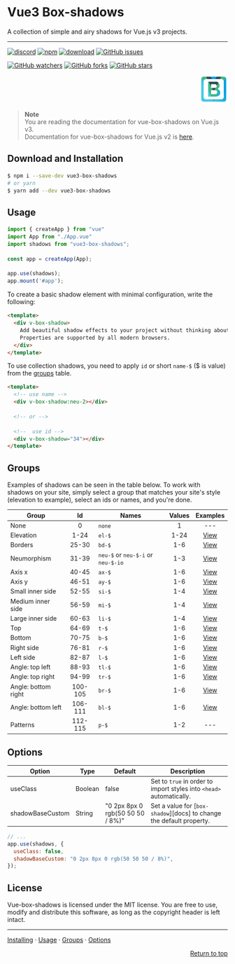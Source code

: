 # Vue3 Box-shadows

A collection of simple and airy shadows for Vue.js v3 projects.

---
[![discord][discord-img]][discord]
[![npm][npm-img]][npm]
[![download][download-img]][download]
[![GitHub issues][issues-img]][issues]

[![GitHub watchers](https://img.shields.io/github/watchers/andrejsharapov/vue3-box-shadows?style=social)][watchers]
[![GitHub forks](https://img.shields.io/github/forks/andrejsharapov/vue3-box-shadows.svg?style=social&)][forks]
[![GitHub stars](https://img.shields.io/github/stars/andrejsharapov/vue3-box-shadows.svg?style=social)][stars]

<p align="right">
<img alt="vue-box-shadows" width="64" height="64" src="https://raw.githubusercontent.com/andrejsharapov/vue3-box-shadows/v1.1.0/logo.svg">
</p>

> **Note**  
> You are reading the documentation for vue-box-shadows on Vue.js v3.  
> Documentation for vue-box-shadows for Vue.js v2 is [here](https://github.com/andrejsharapov/vue-box-shadows).

## Download and Installation

```bash
$ npm i --save-dev vue3-box-shadows
# or yarn
$ yarn add --dev vue3-box-shadows
```

## Usage

```ts
import { createApp } from "vue"
import App from "./App.vue"
import shadows from "vue3-box-shadows";

const app = createApp(App);

app.use(shadows);
app.mount('#app');
```

To create a basic shadow element with minimal configuration, write the following:

```html
<template>
  <div v-box-shadow>
    Add beautiful shadow effects to your project without thinking about CSS.
    Properties are supported by all modern browsers.
  </div>
</template>
```

To use collection shadows, you need to apply `id` or short `name-$` ($ is value) from the [groups](#groups) table.

```html
<template>
  <!-- use name -->
  <div v-box-shadow:neu-2></div>

  <!-- or -->

  <!--  use id -->
  <div v-box-shadow="34"></div>
</template>
```

## Groups

Examples of shadows can be seen in the table below. To work with shadows on your site, simply select a group that matches your site's style (elevation to example), select an ids or names, and you're done.

| Group               |   Id    | Names                              | Values |    Examples    |
| ------------------- | :-----: | ---------------------------------- | :----: | :------------: |
| None                |    0    | `none`                             |   1    |      ---       |
| Elevation           |  1-24   | `el-$`                             |  1-24  | [View][ex-el]  |
| Borders             |  25-30  | `bd-$`                             |  1-6   | [View][ex-bd]  |
| Neumorphism         |  31-39  | `neu-$` or `neu-$-i` or `neu-$-io` |  1-3   | [View][ex-neu] |
| Axis x              |  40-45  | `ax-$`                             |  1-6   | [View][ex-ax]  |
| Axis y              |  46-51  | `ay-$`                             |  1-6   | [View][ex-ay]  |
| Small inner side    |  52-55  | `si-$`                             |  1-4   | [View][ex-si]  |
| Medium inner side   |  56-59  | `mi-$`                             |  1-4   | [View][ex-mi]  |
| Large inner side    |  60-63  | `li-$`                             |  1-4   | [View][ex-li]  |
| Top                 |  64-69  | `t-$`                              |  1-6   |  [View][ex-t]  |
| Bottom              |  70-75  | `b-$`                              |  1-6   |  [View][ex-b]  |
| Right side          |  76-81  | `r-$`                              |  1-6   |  [View][ex-r]  |
| Left side           |  82-87  | `l-$`                              |  1-6   |  [View][ex-l]  |
| Angle: top left     |  88-93  | `tl-$`                             |  1-6   | [View][ex-tl]  |
| Angle: top right    |  94-99  | `tr-$`                             |  1-6   | [View][ex-tr]  |
| Angle: bottom right | 100-105 | `br-$`                             |  1-6   | [View][ex-br]  |
| Angle: bottom left  | 106-111 | `bl-$`                             |  1-6   | [View][ex-bl]  |
| Patterns            | 112-115 | `p-$`                              |  1-2   |      ---       |

## Options

| Option           | Type    | Default                          | Description                                                          |
| ---------------- | ------- | -------------------------------- | -------------------------------------------------------------------- |
| useClass         | Boolean | false                            | Set to `true` in order to import styles into `<head>` automatically. |
| shadowBaseCustom | String  | "0 2px 8px 0 rgb(50 50 50 / 8%)" | Set a value for [`box-shadow`][docs] to change the default property. |

```js
// ...
app.use(shadows, {
  useClass: false,
  shadowBaseCustom: "0 2px 8px 0 rgb(50 50 50 / 8%)",
});

```

## License

Vue-box-shadows is licensed under the MIT license. You are free to use, modify and distribute this software, as long as the copyright header is left intact.

---

[Installing](#download-and-installation) · [Usage](#usage) · [Groups](#groups) · [Options](#options)

<p align="right">
<a href="#vue3-box-shadows">Return to top</a>
</p>

<!--  -->

[discord]: https://discord.gg/XtT4Hdf3
[discord-img]: https://img.shields.io/badge/discord-channel-5865f2.svg
[npm]: https://www.npmjs.com/package/vue3-box-shadows
[npm-img]: https://img.shields.io/npm/v/vue3-box-shadows?color=c53635
[download]: https://www.npmjs.com/package/vue3-box-shadows
[download-img]: https://img.shields.io/npm/dm/vue3-box-shadows.svg

<!--  -->

[issues]: https://github.com/andrejsharapov/vue3-box-shadows/issues/
[issues-img]: https://img.shields.io/github/issues/andrejsharapov/vue3-box-shadows.svg

<!-- GitHub buttons -->

[watchers]: https://github.com/andrejsharapov/vue3-box-shadows/watchers/
[forks]: https://github.com/andrejsharapov/vue3-box-shadows/network/
[stars]: https://github.com/andrejsharapov/vue3-box-shadows/stargazers/

<!--Examples  -->

[ex-el]: https://codesandbox.io/s/v-b-s-1-0-4-elevation-w22j9h?file=/src/App.vue
[ex-bd]: https://codesandbox.io/s/v-b-s-1-0-4-bd-merco1?file=/src/App.vue
[ex-neu]: https://codesandbox.io/s/v-b-s-1-0-4-neumorphism-0pnb12?file=/src/App.vu
[ex-ax]: https://codesandbox.io/s/v-b-s-1-0-4-axis-x-msdqlx?file=/src/App.vue
[ex-ay]: https://codesandbox.io/s/v-b-s-1-0-4-axis-y-nzd9gm?file=/src/App.vue
[ex-si]: https://codesandbox.io/s/v-b-s-1-0-4-si-rppl4t?file=/src/App.vue
[ex-mi]: https://codesandbox.io/s/v-b-s-1-0-4-mi-pcisfe?file=/src/App.vue
[ex-li]: https://codesandbox.io/s/v-b-s-1-0-4-li-yu3hf1?file=/src/App.vue
[ex-t]: https://codesandbox.io/s/v-b-s-1-0-4-top-wezz49?file=/src/App.vue
[ex-b]: https://codesandbox.io/s/v-b-s-1-0-4-bottom-t7fjxr?file=/src/App.vue
[ex-r]: https://codesandbox.io/s/v-b-s-1-0-4-right-vjc7f1?file=/src/App.vue
[ex-l]: https://codesandbox.io/s/v-b-s-1-0-4-left-jz580s?file=/src/App.vue
[ex-tl]: https://codesandbox.io/s/v-b-s-1-0-4-tl-ir0icl?file=/src/App.vue
[ex-tr]: https://codesandbox.io/s/v-b-s-1-0-4-tr-mvskqv?file=/src/App.vue
[ex-br]: https://codesandbox.io/s/v-b-s-1-0-4-br-ktwumh?file=/src/App.vue
[ex-bl]: https://codesandbox.io/s/v-b-s-1-0-4-bl-g231ml?file=/src/App.vue
